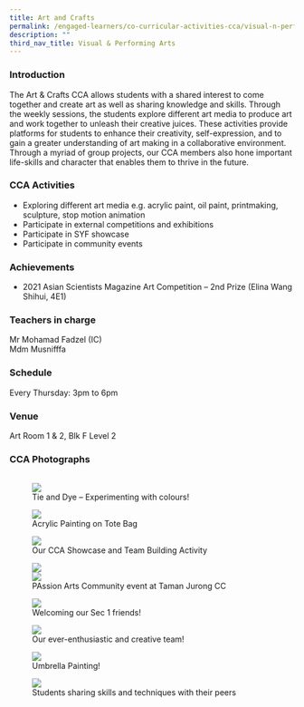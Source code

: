 ```yaml
---
title: Art and Crafts
permalink: /engaged-learners/co-curricular-activities-cca/visual-n-performing-arts/art-and-crafts/
description: ""
third_nav_title: Visual & Performing Arts
---
```

### Introduction

The Art & Crafts CCA allows students with a shared interest to come together and create art as well as sharing knowledge and skills. Through the weekly sessions, the students explore different art media to produce art and work together to unleash their creative juices. These activities provide platforms for students to enhance their creativity, self-expression, and to gain a greater understanding of art making in a collaborative environment. Through a myriad of group projects, our CCA members also hone important life-skills and character that enables them to thrive in the future.

### CCA Activities

*   Exploring different art media e.g. acrylic paint, oil paint, printmaking, sculpture, stop motion animation
*   Participate in external competitions and exhibitions
*   Participate in SYF showcase
*   Participate in community events

### Achievements

*   2021 Asian Scientists Magazine Art Competition – 2nd Prize (Elina Wang Shihui, 4E1)

### Teachers in charge

Mr Mohamad Fadzel (IC) <br>
Mdm Musnifffa

### Schedule

Every Thursday: 3pm to 6pm

### Venue

Art Room 1 & 2, Blk F Level 2

### CCA Photographs

| | | |
| -------- | -------- | -------- |

<figure>  
<img src="/images/Arts%20and%20Crafts-1.jpg">  
<figcaption> Tie and Dye – Experimenting with colours! </figcaption>  
</figure>

<figure>  
<img src="/images/Arts%20and%20Crafts-2.jpg">  
<figcaption> Acrylic Painting on Tote Bag </figcaption>  
</figure>

<figure>  
<img src="/images/Arts%20and%20Crafts-3.jpg">  
<figcaption> Our CCA Showcase and Team Building Activity</figcaption>  
</figure>

<figure>  
<img src="/images/Art%202.png">  
	<br>
<img src="/images/Art%201.png">  
<figcaption> PAssion Arts Community event at Taman Jurong CC </figcaption>  
</figure>


<figure>  
<img src="/images/Arts%20and%20Crafts-5.jpg">  
<figcaption> Welcoming our Sec 1 friends! </figcaption>  
</figure>

<figure>  
<img src="/images/Arts%20and%20Crafts-6.jpg">  
<figcaption> Our ever-enthusiastic and creative team!</figcaption>  
</figure>

<figure>  
<img src="/images/Arts%20and%20Crafts-7.jpg">  
<figcaption> Umbrella Painting!</figcaption>  
</figure>

<figure>  
<img src="/images/Arts%20and%20Crafts-9.jpg">  
<figcaption> Students sharing skills and techniques with their peers </figcaption>  
</figure>